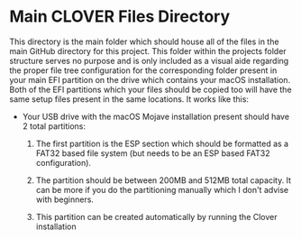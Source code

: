 # Main CLOVER Files Directory

This directory is the main folder which should house all of the files in the main GitHub directory for this project. This folder within the projects folder structure serves no purpose and is only included as a visual aide regarding the proper file tree configuration for the corresponding folder present in your main EFI partition on the drive which contains your macOS installation. Both of the EFI partitions which your files should be copied too will have the same setup files present in the same locations. It works like this:

- Your USB drive with the macOS Mojave installation present should have 2 total partitions:
  
  1. The first partition is the ESP section which should be formatted as a FAT32 based file system (but needs to be an ESP based FAT32 configuration).  
  
  2. The partition should be between 200MB and 512MB total capacity. It can be more if you do the partitioning manually which I don't advise with beginners.
  
  3. This partition can be created automatically by running the Clover installation  
   

